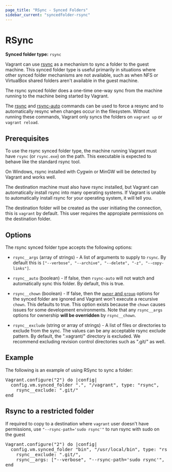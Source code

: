 ```yaml
---
page_title: "RSync - Synced Folders"
sidebar_current: "syncedfolder-rsync"
---
```


# RSync

**Synced folder type:** `rsync`

Vagrant can use [rsync](http://en.wikipedia.org/wiki/Rsync) as a mechanism
to sync a folder to the guest machine. This synced folder type is useful
primarily in situations where other synced folder mechanisms are not available,
such as when NFS or VirtualBox shared folders aren't available in the guest
machine.

The rsync synced folder does a one-time one-way sync from the machine running
to the machine being started by Vagrant.

The [rsync](/v2/cli/rsync.html) and [rsync-auto](/v2/cli/rsync-auto.html)
commands can be used to force a resync and to automatically resync when
changes occur in the filesystem. Without running these commands, Vagrant
only syncs the folders on `vagrant up` or `vagrant reload`.

## Prerequisites

To use the rsync synced folder type, the machine running Vagrant must have
`rsync` (or `rsync.exe`) on the path. This executable is expected to behave
like the standard rsync tool.

On Windows, rsync installed with Cygwin or MinGW will be detected by
Vagrant and works well.

The destination machine must also have rsync installed, but Vagrant
can automatically install rsync into many operating systems. If Vagrant
is unable to automatically install rsync for your operating system,
it will tell you.

The destination folder will be created as the user initiating the connection,
this is `vagrant` by default. This user requires the appropiate permissions on
the destination folder.

## Options

The rsync synced folder type accepts the following options:

* `rsync__args` (array of strings) - A list of arguments to supply
  to `rsync`. By default this is `["--verbose", "--archive", "--delete", "-z", "--copy-links"]`.

* `rsync__auto` (boolean) - If false, then `rsync-auto` will not
  watch and automatically sync this folder. By default, this is true.

* `rsync__chown` (boolean) - If false, then the
  [`owner` and `group`](/v2/synced-folders/basic_usage.html)
  options for the synced folder are ignored and Vagrant won't execute
  a recursive `chown`. This defaults to true. This option exists because
  the `chown` causes issues for some development environments. Note that
  any `rsync__args` options for ownership **will be overridden** by
  `rsync__chown`.

* `rsync__exclude` (string or array of strings) - A list of files or directories
  to exclude from the sync. The values can be any acceptable rsync exclude
  pattern. By default, the ".vagrant/" directory is excluded. We recommend
  excluding revision control directories such as ".git/" as well.

## Example

The following is an example of using RSync to sync a folder:

<pre class="prettyprint">
Vagrant.configure("2") do |config|
  config.vm.synced_folder ".", "/vagrant", type: "rsync",
    rsync__exclude: ".git/"
end
</pre>

## Rsync to a restricted folder

If required to copy to a destination where `vagrant` user doesn't have
permissions, use `"--rsync-path='sudo rsync'"` to run rsync with sudo on the guest

<pre class="prettyprint">
Vagrant.configure("2") do |config|
  config.vm.synced_folder "bin", "/usr/local/bin", type: "rsync",
    rsync__exclude: ".git/",
    rsync__args: ["--verbose", "--rsync-path='sudo rsync'", "--archive", "--delete", "-z"]
end
</pre>
